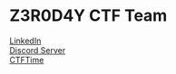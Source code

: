 # Z3R0D4Y CTF Team

[LinkedIn](https://www.linkedin.com/company/z3r0d4y-team)  
[Discord Server](https://discord.gg/ra2VpyYRcu)  
[CTFTime](https://ctftime.org/team/223161)

